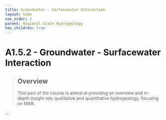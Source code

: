 ```yaml
---
title: Groundwater - Surfacewater Interaction
layout: home
nav_order: 2
parent: Regional Scale Hydrogeology
has_children: true
---
```


<script
  src="https://cdn.mathjax.org/mathjax/latest/MathJax.js?config=TeX-AMS-MML_HTMLorMML"
  type="text/javascript">
</script>

# A1.5.2 - Groundwater - Surfacewater Interaction


> ## Overview
>
> This part of the course is aimed at providing an overview and in-depth insight into qualitative and quantitative hydrogeology, focusing on MAR.

...
